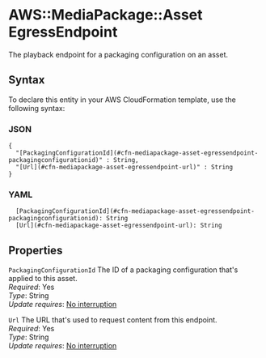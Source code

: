 # AWS::MediaPackage::Asset EgressEndpoint<a name="aws-properties-mediapackage-asset-egressendpoint"></a>

The playback endpoint for a packaging configuration on an asset\.

## Syntax<a name="aws-properties-mediapackage-asset-egressendpoint-syntax"></a>

To declare this entity in your AWS CloudFormation template, use the following syntax:

### JSON<a name="aws-properties-mediapackage-asset-egressendpoint-syntax.json"></a>

```
{
  "[PackagingConfigurationId](#cfn-mediapackage-asset-egressendpoint-packagingconfigurationid)" : String,
  "[Url](#cfn-mediapackage-asset-egressendpoint-url)" : String
}
```

### YAML<a name="aws-properties-mediapackage-asset-egressendpoint-syntax.yaml"></a>

```
  [PackagingConfigurationId](#cfn-mediapackage-asset-egressendpoint-packagingconfigurationid): String
  [Url](#cfn-mediapackage-asset-egressendpoint-url): String
```

## Properties<a name="aws-properties-mediapackage-asset-egressendpoint-properties"></a>

`PackagingConfigurationId` <a name="cfn-mediapackage-asset-egressendpoint-packagingconfigurationid"></a>
The ID of a packaging configuration that's applied to this asset\.  
_Required_: Yes  
_Type_: String  
_Update requires_: [No interruption](https://docs.aws.amazon.com/AWSCloudFormation/latest/UserGuide/using-cfn-updating-stacks-update-behaviors.html#update-no-interrupt)

`Url` <a name="cfn-mediapackage-asset-egressendpoint-url"></a>
The URL that's used to request content from this endpoint\.  
_Required_: Yes  
_Type_: String  
_Update requires_: [No interruption](https://docs.aws.amazon.com/AWSCloudFormation/latest/UserGuide/using-cfn-updating-stacks-update-behaviors.html#update-no-interrupt)

